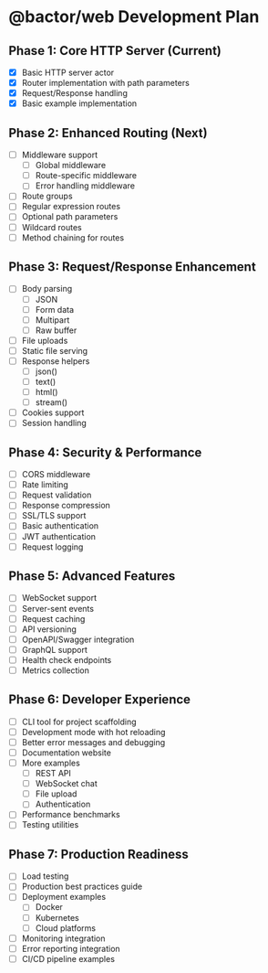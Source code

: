 # @bactor/web Development Plan

## Phase 1: Core HTTP Server (Current)

- [x] Basic HTTP server actor
- [x] Router implementation with path parameters
- [x] Request/Response handling
- [x] Basic example implementation

## Phase 2: Enhanced Routing (Next)

- [ ] Middleware support
  - [ ] Global middleware
  - [ ] Route-specific middleware
  - [ ] Error handling middleware
- [ ] Route groups
- [ ] Regular expression routes
- [ ] Optional path parameters
- [ ] Wildcard routes
- [ ] Method chaining for routes

## Phase 3: Request/Response Enhancement

- [ ] Body parsing
  - [ ] JSON
  - [ ] Form data
  - [ ] Multipart
  - [ ] Raw buffer
- [ ] File uploads
- [ ] Static file serving
- [ ] Response helpers
  - [ ] json()
  - [ ] text()
  - [ ] html()
  - [ ] stream()
- [ ] Cookies support
- [ ] Session handling

## Phase 4: Security & Performance

- [ ] CORS middleware
- [ ] Rate limiting
- [ ] Request validation
- [ ] Response compression
- [ ] SSL/TLS support
- [ ] Basic authentication
- [ ] JWT authentication
- [ ] Request logging

## Phase 5: Advanced Features

- [ ] WebSocket support
- [ ] Server-sent events
- [ ] Request caching
- [ ] API versioning
- [ ] OpenAPI/Swagger integration
- [ ] GraphQL support
- [ ] Health check endpoints
- [ ] Metrics collection

## Phase 6: Developer Experience

- [ ] CLI tool for project scaffolding
- [ ] Development mode with hot reloading
- [ ] Better error messages and debugging
- [ ] Documentation website
- [ ] More examples
  - [ ] REST API
  - [ ] WebSocket chat
  - [ ] File upload
  - [ ] Authentication
- [ ] Performance benchmarks
- [ ] Testing utilities

## Phase 7: Production Readiness

- [ ] Load testing
- [ ] Production best practices guide
- [ ] Deployment examples
  - [ ] Docker
  - [ ] Kubernetes
  - [ ] Cloud platforms
- [ ] Monitoring integration
- [ ] Error reporting integration
- [ ] CI/CD pipeline examples 